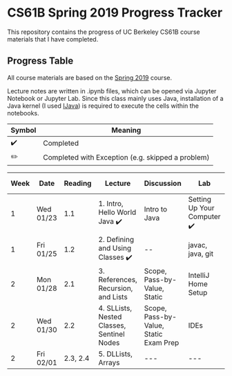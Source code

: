 # CS61B Spring 2019 Progress Tracker

This repository contains the progress of UC Berkeley CS61B course materials that I have completed.

## Progress Table

All course materials are based on the [Spring 2019](https://sp19.datastructur.es/) course.

Lecture notes are written in .ipynb files, which can be opened via Jupyter Notebook or Jupyter Lab. Since this class mainly uses Java, installation of a Java kernel (I used [IJava](https://github.com/SpencerPark/IJava)) is required to execute the cells within the notebooks.


| Symbol | Meaning |
| --- | --- |
|:heavy_check_mark:| Completed |
|:pencil2:| Completed with Exception (e.g. skipped a problem) |

|  Week  |  Date  | Reading | Lecture | Discussion | Lab | Assignments / Exams |
|  ---  |  ---  | ----- | ---- | ---- | ---- | --- |
| 1 | Wed 01/23 | 1.1 | 1. Intro, Hello World Java :heavy_check_mark: | Intro to Java | Setting Up Your Computer :heavy_check_mark: | HW 0: Basic Java Programs (Optional) :heavy_check_mark: |
| 1  | Fri 01/25 | 1.2 | 2. Defining and Using Classes :heavy_check_mark: | -- | javac, java, git | --- |
| 2 | Mon 01/28 | 2.1 | 3. References, Recursion, and Lists | Scope, Pass-by-Value, Static | IntelliJ Home Setup | Project 0: NBody |
| 2 | Wed 01/30 | 2.2 | 4. SLLists, Nested Classes, Sentinel Nodes | Scope, Pass-by-Value, Static Exam Prep | IDEs | --- |
| 2 | Fri 02/01 | 2.3, 2.4 | 5. DLLists, Arrays | --- | --- | --- |